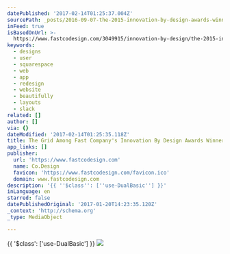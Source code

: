 ```yaml
---
datePublished: '2017-02-14T01:25:37.004Z'
sourcePath: _posts/2016-09-07-the-2015-innovation-by-design-awards-winners-web-design.md
inFeed: true
isBasedOnUrl: >-
  https://www.fastcodesign.com/3049915/innovation-by-design/the-2015-innovation-by-design-awards-winners-web-design
keywords:
  - designs
  - user
  - squarespace
  - web
  - app
  - redesign
  - website
  - beautifully
  - layouts
  - slack
related: []
author: []
via: {}
dateModified: '2017-02-14T01:25:35.118Z'
title: The Grid Among Fast Company's Innovation By Design Awards Winners
app_links: []
publisher:
  url: 'https://www.fastcodesign.com'
  name: Co.Design
  favicon: 'https://www.fastcodesign.com/favicon.ico'
  domain: www.fastcodesign.com
description: '{{ ''$class'': [''use-DualBasic''] }}'
inLanguage: en
starred: false
datePublishedOriginal: '2017-01-20T14:23:35.120Z'
_context: 'http://schema.org'
_type: MediaObject

---
```

{{ '$class': \['use-DualBasic'\] }}
![](https://the-grid-user-content.s3-us-west-2.amazonaws.com/55abc5f0-b31e-44bb-be54-361701c676f9.jpg)